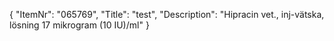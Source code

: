 {
  "ItemNr": "065769",
  "Title": "test",
  "Description": "Hipracin vet., inj-vätska, lösning 17 mikrogram (10 IU)/ml"
}